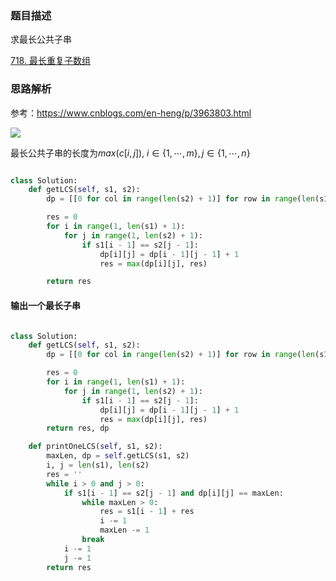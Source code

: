 ### 题目描述

求最长公共子串

[718. 最长重复子数组](https://leetcode.cn/problems/maximum-length-of-repeated-subarray/)

### 思路解析

参考：https://www.cnblogs.com/en-heng/p/3963803.html

![](https://github.com/1273545169/Course_notes/blob/master/%E5%9B%BE%E7%89%87/%E6%9C%80%E9%95%BF%E5%AD%90%E4%B8%B2.PNG)

最长公共子串的长度为$max(c[i,j]), \ i\in \lbrace 1,\cdots, m \rbrace, j\in \lbrace 1,\cdots,n \rbrace$

```python

class Solution:
    def getLCS(self, s1, s2):
        dp = [[0 for col in range(len(s2) + 1)] for row in range(len(s1) + 1)]

        res = 0
        for i in range(1, len(s1) + 1):
            for j in range(1, len(s2) + 1):
                if s1[i - 1] == s2[j - 1]:
                    dp[i][j] = dp[i - 1][j - 1] + 1
                    res = max(dp[i][j], res)

        return res

```
#### 输出一个最长子串

```python

class Solution:
    def getLCS(self, s1, s2):
        dp = [[0 for col in range(len(s2) + 1)] for row in range(len(s1) + 1)]

        res = 0
        for i in range(1, len(s1) + 1):
            for j in range(1, len(s2) + 1):
                if s1[i - 1] == s2[j - 1]:
                    dp[i][j] = dp[i - 1][j - 1] + 1
                    res = max(dp[i][j], res)
        return res, dp

    def printOneLCS(self, s1, s2):
        maxLen, dp = self.getLCS(s1, s2)
        i, j = len(s1), len(s2)
        res = ''
        while i > 0 and j > 0:
            if s1[i - 1] == s2[j - 1] and dp[i][j] == maxLen:
                while maxLen > 0:
                    res = s1[i - 1] + res
                    i -= 1
                    maxLen -= 1
                break
            i -= 1
            j -= 1
        return res



```

